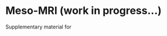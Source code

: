 # Meso-MRI (work in progress...)
Supplementary material for <title here> <bioarxiv link here>.

Processing scripts for vivo mesoscopic MRI at 0.35 mm isotropic resolution.

## Citation

<Bioarxiv link here>

## Dependencies

| Package                                                 | Tested version |
|---------------------------------------------------------|----------------|
| [Python 3](https://www.python.org/)                     | 3.7.8          |
| [NumPy](http://www.numpy.org/)                          | 1.15.4         |
| [NiBabel](http://nipy.org/nibabel/)                     | 2.5.1          |
| [matplotlib](http://matplotlib.org/)                    | 3.1.1          |
| [ITK-SNAP](http://www.itksnap.org/pmwiki/pmwiki.php)    | 3.8.0          |
| [c3d](http://www.itksnap.org/pmwiki/pmwiki.php?n=Downloads.C3D) | 1.1.0  |
| [greedy](https://sites.google.com/view/greedyreg/about) | 1.0.1          |

## License

The project is licensed under [BSD-3-Clause](https://opensource.org/licenses/BSD-3-Clause).

## History

- Gulban, O. F.; Wagstyl, K.; Goebel, R.; Huber, L. (2021): Patch flattening for high resolution topographical surveys of MRI & histology without surface meshes. OHBM Poster. <https://doi.org/10.6084/m9.figshare.14813172.v1>

- Gulban, O. F., Bollmann, S., Huber, L., Kay, K., Poser, B. A., De Martino, F., Goebel, R., Ivanov, D. (2021): In vivo human T​2*​ imaging at 0.35 mm reveals up to 15 ms of local variations within gray matter across depths at 7T. ISMRM Oral Presentation. <https://doi.org/10.6084/m9.figshare.14452623.v1>

- Gulban, O. F., Poser, B., Havlicek, M., De Martino, F., Ivanov, D. (2020). 7T in-vivo human T2* mapping at 350 μm isotropic resolution using ME-GRE with flow artifact mitigation reveals cortical layers & vessels. ISMRM Oral Presentation. <https://doi.org/10.6084/m9.figshare.13360100.v1>

- Gulban, O. F., Kemper, V. G., Poser, B. A., Ivanov, D., De Martino, F. (2019). 9.4T MRI reveals mesoscopic cortical gray matter vasculature. OHBM poster. <https://doi.org/10.6084/m9.figshare.8216057>
